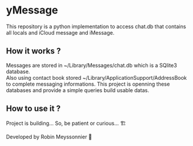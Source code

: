 # yMessage
This repository is a python implementation to access chat.db that contains all locals and iCloud message and iMessage.

## How it works ?
Messages are stored in ~/Library/Messages/chat.db which is a SQlite3 database.   
Also using contact book stored ~/Library/ApplicationSupport/AddressBook to complete messaging informations.
This project is openning these databases and provide a simple queries build usable datas.   

## How to use it ?
Project is building... So, be patient or curious... 🏗   

Developed by Robin Meyssonnier 🦄